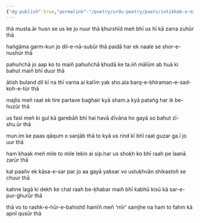 ```yaml
---
{"dg-publish":true,"permalink":"/poetry/urdu-poetry/poets/intikhab-e-mir/diwan-01/tha-musta-ar-husn-se-us-ke-jo-nuur-tha/"}
---
```




thā musta.ār husn se us ke jo nuur thā
ḳhurshīd meñ bhī us hī kā zarra zuhūr thā

hañgāma garm-kun jo dil-e-nā-subūr thā
paidā har ek naale se shor-e-nushūr thā

pahuñchā jo aap ko to maiñ pahuñchā ḳhudā ke ta.iiñ
mālūm ab huā ki bahut maiñ bhī duur thā

ātish buland dil kī na thī varna ai kalīm
yak sho.ala barq-e-ḳhiraman-e-sad-koh-e-tūr thā

majlis meñ raat ek tire partave baġhair
kyā sham.a kyā patañg har ik be-huzūr thā

us fasl meñ ki gul kā garebāñ bhī hai havā
dīvāna ho gayā so bahut zī-shu.ūr thā

mun.im ke paas qāqum o sanjāb thā to kyā
us rind kī bhī raat guzar ga.ī jo uur thā

ham ḳhaak meñ mile to mile lekin ai sip.har
us shoḳh ko bhī raah pe laanā zarūr thā

kal paañv ek kāsa-e-sar par jo aa gayā
yaksar vo ustuḳhvān shikastoñ se chuur thā

kahne lagā ki dekh ke chal raah be-ḳhabar
maiñ bhī kabhū kisū kā sar-e-pur-ġhurūr thā

thā vo to rashk-e-hūr-e-bahishtī hamīñ meñ 'mīr'
samjhe na ham to fahm kā apnī qusūr thā

